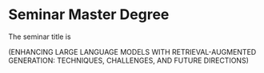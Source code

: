 # Seminar Master Degree

The seminar title is 
  
  (ENHANCING LARGE LANGUAGE MODELS WITH RETRIEVAL-AUGMENTED GENERATION: TECHNIQUES, CHALLENGES, AND FUTURE DIRECTIONS)

